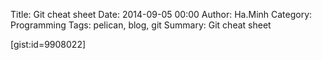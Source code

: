 Title: Git cheat sheet
Date: 2014-09-05 00:00
Author: Ha.Minh
Category: Programming
Tags: pelican, blog, git
Summary: Git cheat sheet

[gist:id=9908022]
